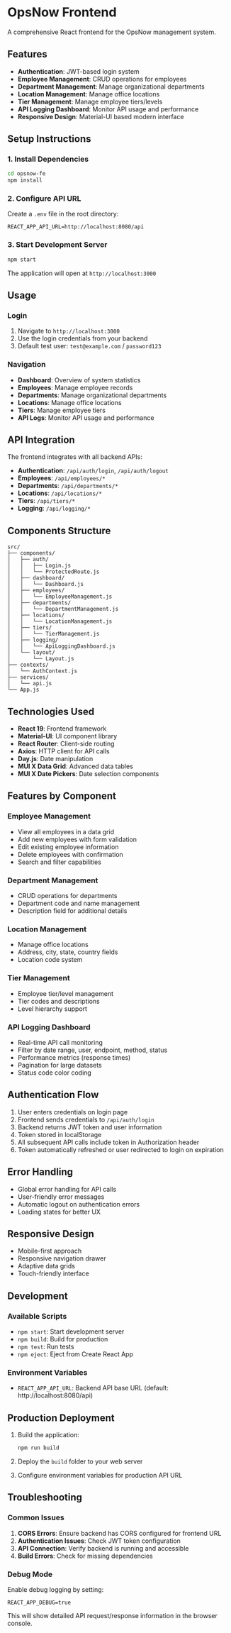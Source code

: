 # OpsNow Frontend

A comprehensive React frontend for the OpsNow management system.

## Features

- **Authentication**: JWT-based login system
- **Employee Management**: CRUD operations for employees
- **Department Management**: Manage organizational departments
- **Location Management**: Manage office locations
- **Tier Management**: Manage employee tiers/levels
- **API Logging Dashboard**: Monitor API usage and performance
- **Responsive Design**: Material-UI based modern interface

## Setup Instructions

### 1. Install Dependencies

```bash
cd opsnow-fe
npm install
```

### 2. Configure API URL

Create a `.env` file in the root directory:

```
REACT_APP_API_URL=http://localhost:8080/api
```

### 3. Start Development Server

```bash
npm start
```

The application will open at `http://localhost:3000`

## Usage

### Login

1. Navigate to `http://localhost:3000`
2. Use the login credentials from your backend
3. Default test user: `test@example.com` / `password123`

### Navigation

- **Dashboard**: Overview of system statistics
- **Employees**: Manage employee records
- **Departments**: Manage organizational departments
- **Locations**: Manage office locations
- **Tiers**: Manage employee tiers
- **API Logs**: Monitor API usage and performance

## API Integration

The frontend integrates with all backend APIs:

- **Authentication**: `/api/auth/login`, `/api/auth/logout`
- **Employees**: `/api/employees/*`
- **Departments**: `/api/departments/*`
- **Locations**: `/api/locations/*`
- **Tiers**: `/api/tiers/*`
- **Logging**: `/api/logging/*`

## Components Structure

```
src/
├── components/
│   ├── auth/
│   │   ├── Login.js
│   │   └── ProtectedRoute.js
│   ├── dashboard/
│   │   └── Dashboard.js
│   ├── employees/
│   │   └── EmployeeManagement.js
│   ├── departments/
│   │   └── DepartmentManagement.js
│   ├── locations/
│   │   └── LocationManagement.js
│   ├── tiers/
│   │   └── TierManagement.js
│   ├── logging/
│   │   └── ApiLoggingDashboard.js
│   └── layout/
│       └── Layout.js
├── contexts/
│   └── AuthContext.js
├── services/
│   └── api.js
└── App.js
```

## Technologies Used

- **React 19**: Frontend framework
- **Material-UI**: UI component library
- **React Router**: Client-side routing
- **Axios**: HTTP client for API calls
- **Day.js**: Date manipulation
- **MUI X Data Grid**: Advanced data tables
- **MUI X Date Pickers**: Date selection components

## Features by Component

### Employee Management

- View all employees in a data grid
- Add new employees with form validation
- Edit existing employee information
- Delete employees with confirmation
- Search and filter capabilities

### Department Management

- CRUD operations for departments
- Department code and name management
- Description field for additional details

### Location Management

- Manage office locations
- Address, city, state, country fields
- Location code system

### Tier Management

- Employee tier/level management
- Tier codes and descriptions
- Level hierarchy support

### API Logging Dashboard

- Real-time API call monitoring
- Filter by date range, user, endpoint, method, status
- Performance metrics (response times)
- Pagination for large datasets
- Status code color coding

## Authentication Flow

1. User enters credentials on login page
2. Frontend sends credentials to `/api/auth/login`
3. Backend returns JWT token and user information
4. Token stored in localStorage
5. All subsequent API calls include token in Authorization header
6. Token automatically refreshed or user redirected to login on expiration

## Error Handling

- Global error handling for API calls
- User-friendly error messages
- Automatic logout on authentication errors
- Loading states for better UX

## Responsive Design

- Mobile-first approach
- Responsive navigation drawer
- Adaptive data grids
- Touch-friendly interface

## Development

### Available Scripts

- `npm start`: Start development server
- `npm build`: Build for production
- `npm test`: Run tests
- `npm eject`: Eject from Create React App

### Environment Variables

- `REACT_APP_API_URL`: Backend API base URL (default: http://localhost:8080/api)

## Production Deployment

1. Build the application:

   ```bash
   npm run build
   ```

2. Deploy the `build` folder to your web server

3. Configure environment variables for production API URL

## Troubleshooting

### Common Issues

1. **CORS Errors**: Ensure backend has CORS configured for frontend URL
2. **Authentication Issues**: Check JWT token configuration
3. **API Connection**: Verify backend is running and accessible
4. **Build Errors**: Check for missing dependencies

### Debug Mode

Enable debug logging by setting:

```
REACT_APP_DEBUG=true
```

This will show detailed API request/response information in the browser console.
